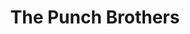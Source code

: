 ---
layout: concert
category: concerts
title: The Punch Brothers
venue:
source_name: NPR All Songs Considered
source_url: 
source_mp3: 
final_setlist: 
final_labels:

---